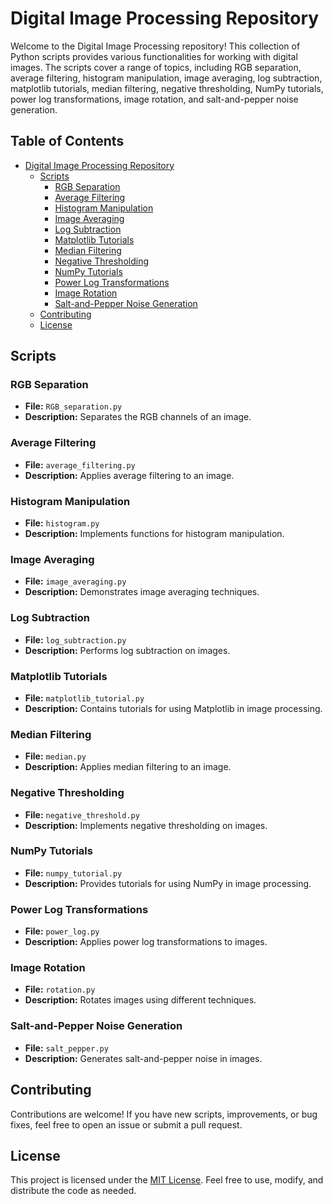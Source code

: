 # Digital Image Processing Repository

Welcome to the Digital Image Processing repository! This collection of Python scripts provides various functionalities for working with digital images. The scripts cover a range of topics, including RGB separation, average filtering, histogram manipulation, image averaging, log subtraction, matplotlib tutorials, median filtering, negative thresholding, NumPy tutorials, power log transformations, image rotation, and salt-and-pepper noise generation.

## Table of Contents

- [Digital Image Processing Repository](#digital-image-processing-repository)
  - [Scripts](#scripts)
    - [RGB Separation](#rgb-separation)
    - [Average Filtering](#average-filtering)
    - [Histogram Manipulation](#histogram-manipulation)
    - [Image Averaging](#image-averaging)
    - [Log Subtraction](#log-subtraction)
    - [Matplotlib Tutorials](#matplotlib-tutorials)
    - [Median Filtering](#median-filtering)
    - [Negative Thresholding](#negative-thresholding)
    - [NumPy Tutorials](#numpy-tutorials)
    - [Power Log Transformations](#power-log-transformations)
    - [Image Rotation](#image-rotation)
    - [Salt-and-Pepper Noise Generation](#salt-and-pepper-noise-generation)
  - [Contributing](#contributing)
  - [License](#license)

## Scripts

### RGB Separation

- **File:** `RGB_separation.py`
- **Description:** Separates the RGB channels of an image.

### Average Filtering

- **File:** `average_filtering.py`
- **Description:** Applies average filtering to an image.

### Histogram Manipulation

- **File:** `histogram.py`
- **Description:** Implements functions for histogram manipulation.

### Image Averaging

- **File:** `image_averaging.py`
- **Description:** Demonstrates image averaging techniques.

### Log Subtraction

- **File:** `log_subtraction.py`
- **Description:** Performs log subtraction on images.

### Matplotlib Tutorials

- **File:** `matplotlib_tutorial.py`
- **Description:** Contains tutorials for using Matplotlib in image processing.

### Median Filtering

- **File:** `median.py`
- **Description:** Applies median filtering to an image.

### Negative Thresholding

- **File:** `negative_threshold.py`
- **Description:** Implements negative thresholding on images.

### NumPy Tutorials

- **File:** `numpy_tutorial.py`
- **Description:** Provides tutorials for using NumPy in image processing.

### Power Log Transformations

- **File:** `power_log.py`
- **Description:** Applies power log transformations to images.

### Image Rotation

- **File:** `rotation.py`
- **Description:** Rotates images using different techniques.

### Salt-and-Pepper Noise Generation

- **File:** `salt_pepper.py`
- **Description:** Generates salt-and-pepper noise in images.

## Contributing

Contributions are welcome! If you have new scripts, improvements, or bug fixes, feel free to open an issue or submit a pull request.

## License

This project is licensed under the [MIT License](LICENSE). Feel free to use, modify, and distribute the code as needed.
